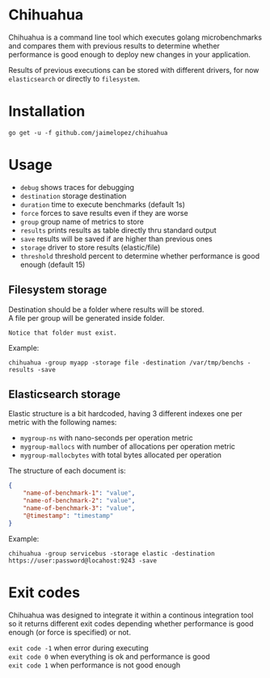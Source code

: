 # Chihuahua
Chihuahua is a command line tool which executes golang microbenchmarks and compares them with previous results to determine whether performance is good enough to deploy new changes in your application.

Results of previous executions can be stored with different drivers, for now `elasticsearch` or directly to `filesystem`.

# Installation
```go get -u -f github.com/jaimelopez/chihuahua```

# Usage
- `debug`       shows traces for debugging
- `destination` storage destination
- `duration`    time to execute benchmarks (default 1s)
- `force`       forces to save results even if they are worse
- `group`       group name of metrics to store
- `results`     prints results as table directly thru standard output
- `save`        results will be saved if are higher than previous ones
- `storage`     driver to store results (elastic/file)
- `threshold`   threshold percent to determine whether performance is good enough (default 15)

## Filesystem storage
Destination should be a folder where results will be stored.  
A file per group will be generated inside folder.

`Notice that folder must exist.`

Example:
```
chihuahua -group myapp -storage file -destination /var/tmp/benchs -results -save 
```

## Elasticsearch storage
Elastic structure is a bit hardcoded, having 3 different indexes one per metric with the following names:
- `mygroup-ns`            with nano-seconds per operation metric
- `mygroup-mallocs`       with number of allocations per operation metric
- `mygroup-mallocbytes`   with total bytes allocated per operation

The structure of each document is:
```json
{
    "name-of-benchmark-1": "value",
    "name-of-benchmark-2": "value",
    "name-of-benchmark-3": "value",
    "@timestamp": "timestamp"
}
```

Example:
```
chihuahua -group servicebus -storage elastic -destination https://user:password@locahost:9243 -save
```

# Exit codes
Chihuahua was designed to integrate it within a continous integration tool so it returns different exit codes depending whether performance is good enough (or force is specified) or not.

`exit code -1` when error during executing  
`exit code 0` when everything is ok and performance is good  
`exit code 1` when performance is not good enough